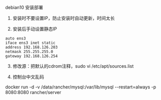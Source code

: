 debian10 安装部署

1. 安装时不要设置IP，防止安装时自动更新，时间太长

2. 安装后手动设置静态IP

```
auto ens3
iface ens3 inet static
address 192.168.126.203
netmask 255.255.255.0
gateway 192.168.126.254
```

3. 修改源：把默认的cdrom注释，sudo vi /etc/apt/sources.list

4. 控制台中文乱码


docker run -d -v /data/rancher/mysql:/var/lib/mysql --restart=always -p 8080:8080 rancher/server